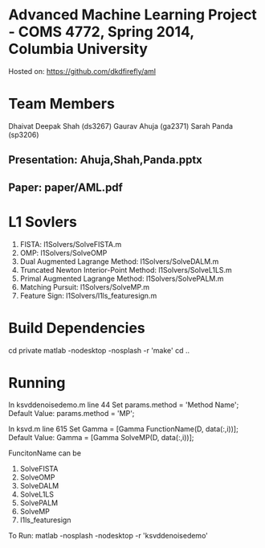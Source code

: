 Advanced Machine Learning Project - COMS 4772, Spring 2014, Columbia University
===============================================================================

Hosted on: https://github.com/dkdfirefly/aml

Team Members
============

Dhaivat Deepak Shah (ds3267)
Gaurav Ahuja (ga2371)
Sarah Panda (sp3206)

Presentation: Ahuja,Shah,Panda.pptx
------------

Paper: paper/AML.pdf 
-----

L1 Sovlers
==========

1. FISTA: l1Solvers/SolveFISTA.m
2. OMP: l1Solvers/SolveOMP
3. Dual Augmented Lagrange Method: l1Solvers/SolveDALM.m
4. Truncated Newton Interior-Point Method: l1Solvers/SolveL1LS.m
5. Primal Augmented Lagrange Method: l1Solvers/SolvePALM.m
6. Matching Pursuit: l1Solvers/SolveMP.m
7. Feature Sign: l1Solvers/l1ls_featuresign.m

Build Dependencies
==================

cd private
matlab -nodesktop -nosplash -r 'make'
cd ..

Running
=======

In ksvddenoisedemo.m line 44
Set params.method = 'Method Name';
Default Value: params.method = 'MP';

In ksvd.m line 615
Set Gamma = [Gamma FunctionName(D, data(:,i))];
Default Value: Gamma = [Gamma SolveMP(D, data(:,i))];

FuncitonName can be 
1. SolveFISTA
2. SolveOMP
3. SolveDALM
4. SolveL1LS
5. SolvePALM
6. SolveMP
7. l1ls_featuresign

To Run: matlab -nosplash -nodesktop -r 'ksvddenoisedemo'



